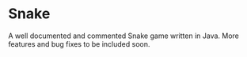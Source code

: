 Snake
=============

A well documented and commented Snake game written in Java. More features and bug fixes to be included soon.


